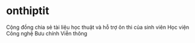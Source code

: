 # onthiptit
Cộng đồng chia sẻ tài liệu học thuật và hỗ trợ ôn thi của sinh viên Học viện Công nghệ Bưu chính Viễn thông
